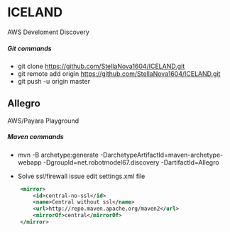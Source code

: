 # ICELAND
AWS Develoment Discovery

##### Git commands
* git clone https://github.com/StellaNova1604/ICELAND.git
* git remote add origin https://github.com/StellaNova1604/ICELAND.git
* git push -u origin master

## Allegro
AWS/Payara Playground

##### Maven commands
* mvn -B archetype:generate -DarchetypeArtifactId=maven-archetype-webapp -DgroupId=net.robotmodel67.discovery -DartifactId=Allegro

* Solve ssl/firewall issue edit settings.xml file
```xml
    <mirror>
        <id>central-no-ssl</id>
        <name>Central without ssl</name>
        <url>http://repo.maven.apache.org/maven2</url>
        <mirrorOf>central</mirrorOf>
    </mirror>
```
